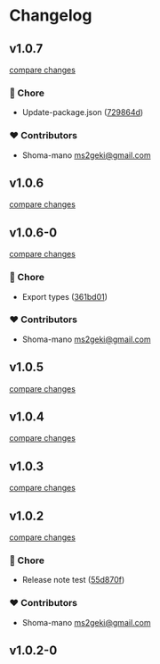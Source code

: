 # Changelog


## v1.0.7

[compare changes](https://github.com/shoma-mano/eas-config-ts/compare/v1.0.6...v1.0.7)

### 🏡 Chore

- Update-package.json ([729864d](https://github.com/shoma-mano/eas-config-ts/commit/729864d))

### ❤️ Contributors

- Shoma-mano <ms2geki@gmail.com>

## v1.0.6

[compare changes](https://github.com/shoma-mano/eas-config-ts/compare/v1.0.6-0...v1.0.6)

## v1.0.6-0

[compare changes](https://github.com/shoma-mano/eas-config-ts/compare/v1.0.5...v1.0.6-0)

### 🏡 Chore

- Export types ([361bd01](https://github.com/shoma-mano/eas-config-ts/commit/361bd01))

### ❤️ Contributors

- Shoma-mano <ms2geki@gmail.com>

## v1.0.5

[compare changes](https://github.com/shoma-mano/eas-config-ts/compare/v1.0.4...v1.0.5)

## v1.0.4

[compare changes](https://github.com/shoma-mano/eas-config-ts/compare/v1.0.3...v1.0.4)

## v1.0.3

[compare changes](https://github.com/shoma-mano/eas-config-ts/compare/v1.0.2...v1.0.3)

## v1.0.2

[compare changes](https://github.com/shoma-mano/eas-config-ts/compare/v1.0.2-0...v1.0.2)

### 🏡 Chore

- Release note test ([55d870f](https://github.com/shoma-mano/eas-config-ts/commit/55d870f))

### ❤️ Contributors

- Shoma-mano <ms2geki@gmail.com>

## v1.0.2-0

